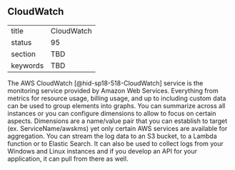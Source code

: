 ## CloudWatch


|          |            |
| -------- | ---------- |
| title    | CloudWatch |
| status   | 95         |
| section  | TBD        |
| keywords | TBD        |




The AWS CloudWatch [@hid-sp18-518-CloudWatch] service is the monitoring
service provided by Amazon Web Services. Everything from metrics for
resource usage, billing usage, and up to including custom data can be
used to group elements into graphs. You can summarize across all
instances or you can configure dimensions to allow to focus on certain
aspects. Dimensions are a name/value pair that you can establish to
target (ex. ServiceName/awskms) yet only certain AWS services are
available for aggregation. You can stream the log data to an S3 bucket,
to a Lambda function or to Elastic Search. It can also be used to
collect logs from your Windows and Linux instances and if you develop an
API for your application, it can pull from there as well.
